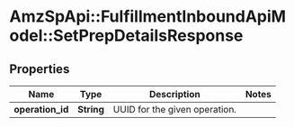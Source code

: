 # AmzSpApi::FulfillmentInboundApiModel::SetPrepDetailsResponse

## Properties
Name | Type | Description | Notes
------------ | ------------- | ------------- | -------------
**operation_id** | **String** | UUID for the given operation. | 

